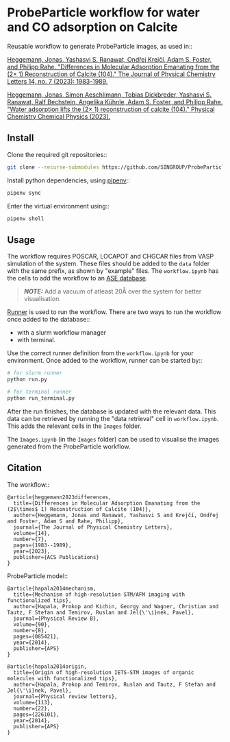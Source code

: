 ProbeParticle workflow for water and CO adsorption on Calcite
=============================================================

Reusable workflow to generate ProbeParticle images, as used in::

[Heggemann, Jonas, Yashasvi S. Ranawat, Ondřej Krejčí, Adam S. Foster, and Philipp Rahe. "Differences in Molecular Adsorption Emanating from the (2× 1) Reconstruction of Calcite (104)." The Journal of Physical Chemistry Letters 14, no. 7 (2023): 1983-1989.](https://pubs.acs.org/doi/full/10.1021/acs.jpclett.2c03243)

[Heggemann, Jonas, Simon Aeschlimann, Tobias Dickbreder, Yashasvi S. Ranawat, Ralf Bechstein, Angelika Kühnle, Adam S. Foster, and Philipp Rahe. "Water adsorption lifts the (2× 1) reconstruction of calcite (104)." Physical Chemistry Chemical Physics (2023).](https://pubs.rsc.org/en/content/articlehtml/2023/cp/d3cp01408h)

Install
-------

Clone the required git repositories::

```bash
git clone --recurse-submodules https://github.com/SINGROUP/ProbeParticle_workflow.git
```

Install python dependencies, using [pipenv](https://pipenv.pypa.io/en/latest/)::

```bash
pipenv sync
```

Enter the virtual environment using::

```bash
pipenv shell
```

Usage
-----

The workflow requires POSCAR, LOCAPOT and CHGCAR files from VASP simulation of the system. These files should be added to the `data` folder with the same prefix, as shown by "example" files.
The `workflow.ipynb` has the cells to add the workflow to an [ASE database](https://wiki.fysik.dtu.dk/ase/ase/db/db.html). 

> **_NOTE:_**  Add a vacuum of atleast 20Å over the system for better visualisation.

[Runner](https://runner.readthedocs.io) is used to run the workflow.
There are two ways to run the workflow once added to the database::
 * with a slurm workflow manager
 * with terminal.

Use the correct runner definition from the `workflow.ipynb` for your environment. Once added to the workflow, runner can be started by::

```bash
# for slurm runner
python run.py

# for terminal runner
python run_terminal.py
```

After the run finishes, the database is updated with the relevant data. This data can be retrieved by running the "data retrieval" cell in `workflow.ipynb`. This adds the relevant cells in the `Images` folder.

The `Images.ipynb` (in the `Images` folder) can be used to visualise the images generated from the ProbeParticle workflow.

Citation
--------

The workflow::

```
@article{heggemann2023differences,
  title={Differences in Molecular Adsorption Emanating from the (2$\times$ 1) Reconstruction of Calcite (104)},
  author={Heggemann, Jonas and Ranawat, Yashasvi S and Krejčí, Ondřej and Foster, Adam S and Rahe, Philipp},
  journal={The Journal of Physical Chemistry Letters},
  volume={14},
  number={7},
  pages={1983--1989},
  year={2023},
  publisher={ACS Publications}
}
```

ProbeParticle model::

```
@article{hapala2014mechanism,
  title={Mechanism of high-resolution STM/AFM imaging with functionalized tips},
  author={Hapala, Prokop and Kichin, Georgy and Wagner, Christian and Tautz, F Stefan and Temirov, Ruslan and Jel{\'\i}nek, Pavel},
  journal={Physical Review B},
  volume={90},
  number={8},
  pages={085421},
  year={2014},
  publisher={APS}
}
```
```
@article{hapala2014origin,
  title={Origin of high-resolution IETS-STM images of organic molecules with functionalized tips},
  author={Hapala, Prokop and Temirov, Ruslan and Tautz, F Stefan and Jel{\'\i}nek, Pavel},
  journal={Physical review letters},
  volume={113},
  number={22},
  pages={226101},
  year={2014},
  publisher={APS}
}
```

